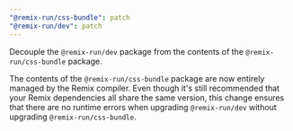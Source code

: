 ```yaml
---
"@remix-run/css-bundle": patch
"@remix-run/dev": patch
---
```

Decouple the `@remix-run/dev` package from the contents of the `@remix-run/css-bundle` package.

The contents of the `@remix-run/css-bundle` package are now entirely managed by the Remix compiler. Even though it's still recommended that your Remix dependencies all share the same version, this change ensures that there are no runtime errors when upgrading `@remix-run/dev` without upgrading `@remix-run/css-bundle`.
